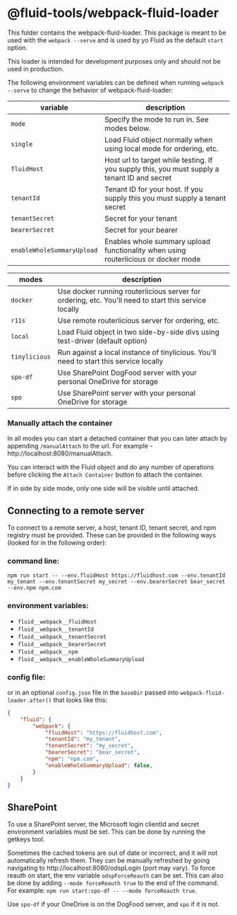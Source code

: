# @fluid-tools/webpack-fluid-loader

This folder contains the webpack-fluid-loader. This package is meant to be used with the `webpack --serve` and is used by yo Fluid as the default `start` option.

This loader is intended for development purposes only and should not be used in production.

The following environment variables can be defined when running `webpack --serve` to change the behavior of webpack-fluid-loader:

| variable | description |
| ---------| ----------- |
| `mode` | Specify the mode to run in. See modes below. |
| `single` | Load Fluid object normally when using local mode for ordering, etc. |
| `fluidHost` | Host url to target while testing. If you supply this, you must supply a tenant ID and secret |
| `tenantId` | Tenant ID for your host. If you supply this you must supply a tenant secret |
| `tenantSecret` | Secret for your tenant |
| `bearerSecret` | Secret for your bearer |
| `enableWholeSummaryUpload` | Enables whole summary upload functionality when using routerlicious or docker mode |


| modes | description |
| ---------| ----------- |
| `docker` | Use docker running routerlicious server for ordering, etc. You'll need to start this service locally |
| `r11s`   | Use remote routerlicious server for ordering, etc. |
| `local`  | Load Fluid object in two side-by-side divs using test-driver (default option) |
| `tinylicious` | Run against a local instance of tinylicious. You'll need to start this service locally |
| `spo-df` | Use SharePoint DogFood server with your personal OneDrive for storage |
| `spo` | Use SharePoint server with your personal OneDrive for storage |

### Manually attach the container

In all modes you can start a detached container that you can later attach by appending `/manualAttach` to the url. For example - http://localhost:8080/manualAttach.

You can interact with the Fluid object and do any number of operations before clicking the `Attach Container` button to attach the container.

If in side by side mode, only one side will be visible until attached.

## Connecting to a remote server

To connect to a remote server, a host, tenant ID, tenant secret, and npm registry must be provided. These can be
provided in the following ways (looked for in the following order):

### command line:
```
npm run start -- --env.fluidHost https://fluidhost.com --env.tenantId my_tenant --env.tenantSecret my_secret --env.bearerSecret bear_secret --env.npm npm.com
```

### environment variables:
- `fluid__webpack__fluidHost`
- `fluid__webpack__tenantId`
- `fluid__webpack__tenantSecret`
- `fluid__webpack__bearerSecret`
- `fluid__webpack__npm`
- `fluid__webpack__enableWholeSummaryUpload`

### config file:
or in an optional `config.json` file in the `baseDir` passed into `webpack-fluid-loader.after()` that looks like this:
``` json
{
    "fluid": {
        "webpack": {
            "fluidHost": "https://fluidhost.com",
            "tenantId": "my_tenant",
            "tenantSecret": "my_secret",
            "bearerSecret": "bear_secret",
            "npm": "npm.com",
            "enableWholeSummaryUpload": false,
        }
    }
}

```

## SharePoint
To use a SharePoint server, the Microsoft login clientId and secret environment variables must be set.  This can be done by running the getkeys tool.

Sometimes the cached tokens are out of date or incorrect, and it will not automatically refresh them.  They can be manually refreshed by going navigating to http://localhost:8080/odspLogin (port may vary).  To force reauth on start, the env variable `odspForceReauth` can be set.  This can also be done by adding `--mode forceReauth true` to the end of the command.  For example: `npm run start:spo-df -- --mode forceReauth true`.

Use `spo-df` if your OneDrive is on the DogFood server, and `spo` if it is not.
